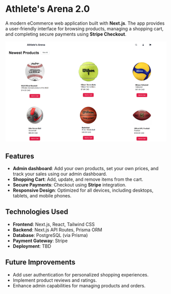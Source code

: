# Athlete's Arena 2.0

A modern eCommerce web application built with **Next.js**. The app provides a user-friendly interface for browsing products, managing a shopping cart, and completing secure payments using **Stripe Checkout**.

![alt text](store.png)

## Features

- **Admin dashboard**: Add your own products, set your own prices, and track your sales using our admin dashboard.
- **Shopping Cart**: Add, update, and remove items from the cart.
- **Secure Payments**: Checkout using **Stripe** integration.
- **Responsive Design**: Optimized for all devices, including desktops, tablets, and mobile phones.

## Technologies Used

- **Frontend**: Next.js, React, Tailwind CSS
- **Backend**: Next.js API Routes, Prisma ORM
- **Database**: PostgreSQL (via Prisma)
- **Payment Gateway**: Stripe
- **Deployment**: TBD

## Future Improvements

- Add user authentication for personalized shopping experiences.
- Implement product reviews and ratings.
- Enhance admin capabilities for managing products and orders.
